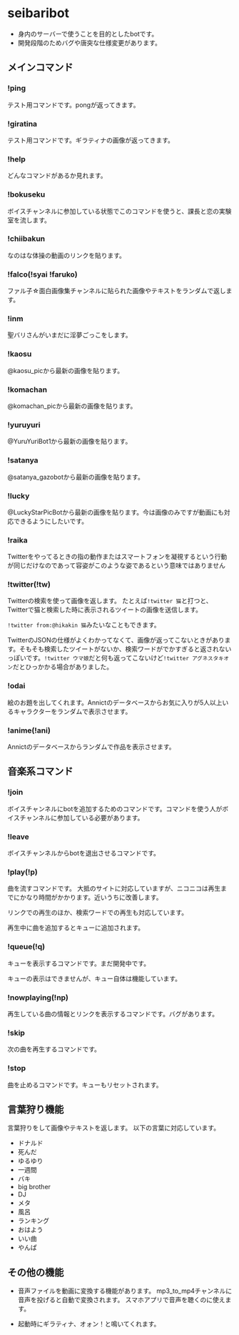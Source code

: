 # seibaribot
- 身内のサーバーで使うことを目的としたbotです。
- 開発段階のためバグや唐突な仕様変更があります。
## メインコマンド
### !ping
テスト用コマンドです。pongが返ってきます。
### !giratina
テスト用コマンドです。ギラティナの画像が返ってきます。
### !help
どんなコマンドがあるか見れます。
### !bokuseku
ボイスチャンネルに参加している状態でこのコマンドを使うと、課長と恋の実験室を流します。
### !chiibakun
なのはな体操の動画のリンクを貼ります。
### !falco(!syai !faruko)
ファル子☆面白画像集チャンネルに貼られた画像やテキストをランダムで返します。
### !inm
聖バリさんがいまだに淫夢ごっこをします。
### !kaosu
@kaosu_picから最新の画像を貼ります。
### !komachan
@komachan_picから最新の画像を貼ります。
### !yuruyuri
@YuruYuriBot1から最新の画像を貼ります。
### !satanya
@satanya_gazobotから最新の画像を貼ります。
### !lucky
@LuckyStarPicBotから最新の画像を貼ります。今は画像のみですが動画にも対応できるようにしたいです。
### !raika
Twitterをやってるときの指の動作またはスマートフォンを凝視するという行動が同じだけなのであって容姿がこのような姿であるという意味ではありません
### !twitter(!tw)
Twitterの検索を使って画像を返します。
たとえば`!twitter 猫`と打つと、Twitterで猫と検索した時に表示されるツイートの画像を送信します。

`!twitter from:@hikakin 猫`みたいなこともできます。

TwitterのJSONの仕様がよくわかってなくて、画像が返ってこないときがあります。そもそも検索したツイートがないか、検索ワードがでかすぎると返されないっぽいです。`!twitter ウマ娘`だと何も返ってこないけど`!twitter アグネスタキオン`だとひっかかる場合がありました。
### !odai
絵のお題を出してくれます。Annictのデータベースからお気に入りが5人以上いるキャラクターをランダムで表示させます。
### !anime(!ani)
Annictのデータベースからランダムで作品を表示させます。
## 音楽系コマンド
### !join
ボイスチャンネルにbotを追加するためのコマンドです。コマンドを使う人がボイスチャンネルに参加している必要があります。
### !leave
ボイスチャンネルからbotを退出させるコマンドです。
### !play(!p)
曲を流すコマンドです。
大抵のサイトに対応していますが、ニコニコは再生までにかなり時間がかかります。近いうちに改善します。

リンクでの再生のほか、検索ワードでの再生も対応しています。

再生中に曲を追加するとキューに追加されます。
### !queue(!q)
キューを表示するコマンドです。まだ開発中です。

キューの表示はできませんが、キュー自体は機能しています。
### !nowplaying(!np)
再生している曲の情報とリンクを表示するコマンドです。バグがあります。
### !skip
次の曲を再生するコマンドです。
### !stop
曲を止めるコマンドです。キューもリセットされます。
## 言葉狩り機能
言葉狩りをして画像やテキストを返します。
以下の言葉に対応しています。
- ドナルド
- 死んだ
- ゆるゆり
- 一週間
- バキ
- big brother
- DJ
- メタ
- 風呂
- ランキング
- おはよう
- いい曲
- やんぱ
## その他の機能
- 音声ファイルを動画に変換する機能があります。
mp3_to_mp4チャンネルに音声を投げると自動で変換されます。
スマホアプリで音声を聴くのに使えます。

- 起動時にギラティナ、オォン！と鳴いてくれます。



